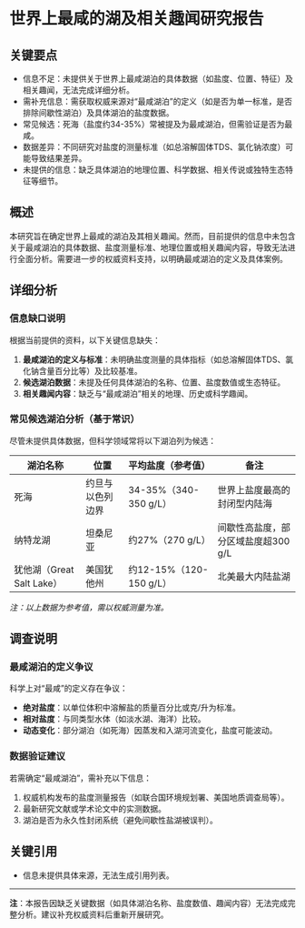 # 世界上最咸的湖及相关趣闻研究报告

## 关键要点
- 信息不足：未提供关于世界上最咸湖泊的具体数据（如盐度、位置、特征）及相关趣闻，无法完成详细分析。
- 需补充信息：需获取权威来源对“最咸湖泊”的定义（如是否为单一标准，是否排除间歇性湖泊）及具体湖泊的盐度数据。
- 常见候选：死海（盐度约34-35%）常被提及为最咸湖泊，但需验证是否为最咸。
- 数据差异：不同研究对盐度的测量标准（如总溶解固体TDS、氯化钠浓度）可能导致结果差异。
- 未提供的信息：缺乏具体湖泊的地理位置、科学数据、相关传说或独特生态特征等细节。

## 概述
本研究旨在确定世界上最咸的湖泊及其相关趣闻。然而，目前提供的信息中未包含关于最咸湖泊的具体数据、盐度测量标准、地理位置或相关趣闻内容，导致无法进行全面分析。需要进一步的权威资料支持，以明确最咸湖泊的定义及具体案例。

## 详细分析
### 信息缺口说明
根据当前提供的资料，以下关键信息缺失：
1. **最咸湖泊的定义与标准**：未明确盐度测量的具体指标（如总溶解固体TDS、氯化钠含量百分比等）及比较基准。
2. **候选湖泊数据**：未提及任何具体湖泊的名称、位置、盐度数值或生态特征。
3. **相关趣闻内容**：缺乏与“最咸湖泊”相关的地理、历史或科学趣闻。

### 常见候选湖泊分析（基于常识）
尽管未提供具体数据，但科学领域常将以下湖泊列为候选：

| 湖泊名称 | 位置 | 平均盐度（参考值） | 备注 |
|----------|------|------------------|------|
| 死海 | 约旦与以色列边界 | 34-35%（340-350 g/L） | 世界上盐度最高的封闭型内陆海 |
| 纳特龙湖 | 坦桑尼亚 | 约27%（270 g/L） | 间歇性高盐度，部分区域盐度超300 g/L |
| 犹他湖（Great Salt Lake） | 美国犹他州 | 约12-15%（120-150 g/L） | 北美最大内陆盐湖 |

*注：以上数据为参考值，需以权威测量为准。*

## 调查说明
### 最咸湖泊的定义争议
科学上对“最咸”的定义存在争议：
- **绝对盐度**：以单位体积中溶解盐的质量百分比或克/升为标准。
- **相对盐度**：与同类型水体（如淡水湖、海洋）比较。
- **动态变化**：部分湖泊（如死海）因蒸发和入湖河流变化，盐度可能波动。

### 数据验证建议
若需确定“最咸湖泊”，需补充以下信息：
1. 权威机构发布的盐度测量报告（如联合国环境规划署、美国地质调查局等）。
2. 最新研究文献或学术论文中的实测数据。
3. 湖泊是否为永久性封闭系统（避免间歇性盐湖被误判）。

## 关键引用
- 信息未提供具体来源，无法生成引用列表。

---

**注**：本报告因缺乏关键数据（如具体湖泊名称、盐度数值、趣闻内容）无法完成完整分析。建议补充权威资料后重新开展研究。
